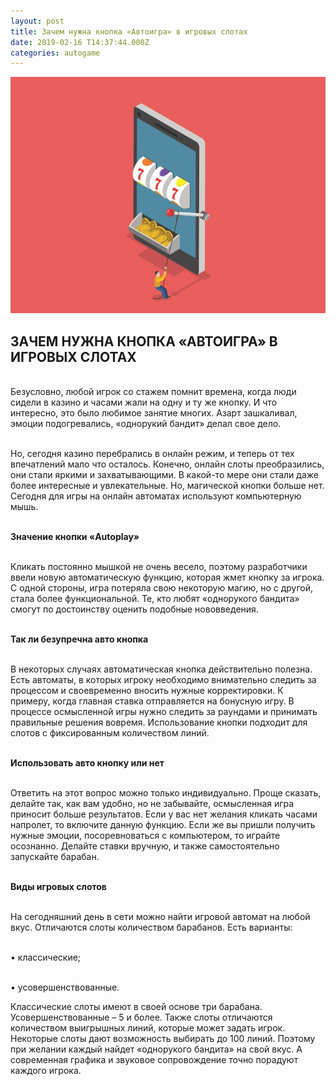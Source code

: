 ```yaml
---
layout: post
title: Зачем нужна кнопка «Автоигра» в игровых слотах 
date: 2019-02-16 T14:37:44.000Z
categories: autogame
---
```


<img src="/images/fulls/autoplay.jpg" class="fit image"> 

## ЗАЧЕМ НУЖНА КНОПКА «АВТОИГРА» В ИГРОВЫХ СЛОТАХ

<br>Безусловно, любой игрок со стажем помнит времена, когда люди сидели в казино и часами жали на одну и ту же кнопку. И что интересно, это было любимое занятие многих. Азарт зашкаливал, эмоции подогревались, «однорукий бандит» делал свое дело.

<br>Но, сегодня казино перебрались в онлайн режим, и теперь от тех впечатлений мало что осталось. Конечно, онлайн слоты преобразились, они стали яркими и захватывающими. В какой-то мере они стали даже более интересные и увлекательные. Но, магической кнопки больше нет. Сегодня для игры на онлайн автоматах используют компьютерную мышь.

<br><strong>Значение кнопки «Autoplay»</strong>

<br>Кликать постоянно мышкой не очень весело, поэтому разработчики ввели новую автоматическую функцию, которая жмет кнопку за игрока. С одной стороны, игра потеряла свою некоторую магию, но с другой, стала более функциональной. Те, кто любят «однорукого бандита» смогут по достоинству оценить подобные нововведения.

<br><strong>Так ли безупречна авто кнопка</strong>

<br>В некоторых случаях автоматическая кнопка действительно полезна. Есть автоматы, в которых игроку необходимо внимательно следить за процессом и своевременно вносить нужные корректировки. К примеру, когда главная ставка отправляется на бонусную игру. В процессе осмысленной игры нужно следить за раундами и принимать правильные решения вовремя. Использование кнопки подходит для слотов с фиксированным количеством линий.

<br><strong>Использовать авто кнопку или нет</strong>

<br>Ответить на этот вопрос можно только индивидуально. Проще сказать, делайте так, как вам удобно, но не забывайте, осмысленная игра приносит больше результатов. Если у вас нет желания кликать часами напролет, то включите данную функцию. Если же вы пришли получить нужные эмоции, посоревноваться с компьютером, то играйте осознанно. Делайте ставки вручную, и также самостоятельно запускайте барабан.

<br><strong>Виды игровых слотов</strong>

<br>На сегодняшний день в сети можно найти игровой автомат на любой вкус. Отличаются слоты количеством барабанов. Есть варианты:

<br>•	классические;

<br>•	усовершенствованные.

Классические слоты имеют в своей основе три барабана. Усовершенствованные – 5 и более. Также слоты отличаются количеством выигрышных линий, которые может задать игрок. Некоторые слоты дают возможность выбирать до 100 линий. Поэтому при желании каждый найдет «однорукого бандита» на свой вкус. А современная графика и звуковое сопровождение точно порадуют каждого игрока.
